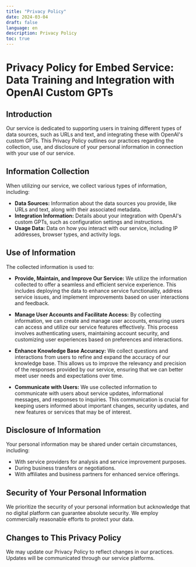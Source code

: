 ```yaml
---
title: "Privacy Policy"
date: 2024-03-04
draft: false
language: en
description: Privacy Policy
toc: true
---
```


# Privacy Policy for Embed Service: Data Training and Integration with OpenAI Custom GPTs

## Introduction
Our service is dedicated to supporting users in training different types of data sources, such as URLs and text, and integrating these with OpenAI's custom GPTs. This Privacy Policy outlines our practices regarding the collection, use, and disclosure of your personal information in connection with your use of our service.

## Information Collection
When utilizing our service, we collect various types of information, including:

- **Data Sources:** Information about the data sources you provide, like URLs and text, along with their associated metadata.
- **Integration Information:** Details about your integration with OpenAI's custom GPTs, such as configuration settings and instructions.
- **Usage Data:** Data on how you interact with our service, including IP addresses, browser types, and activity logs.

## Use of Information
The collected information is used to:
- **Provide, Maintain, and Improve Our Service:** We utilize the information collected to offer a seamless and efficient service experience. This includes deploying the data to enhance service functionality, address service issues, and implement improvements based on user interactions and feedback.

- **Manage User Accounts and Facilitate Access:** By collecting information, we can create and manage user accounts, ensuring users can access and utilize our service features effectively. This process involves authenticating users, maintaining account security, and customizing user experiences based on preferences and interactions.

- **Enhance Knowledge Base Accuracy:** We collect questions and interactions from users to refine and expand the accuracy of our knowledge base. This allows us to improve the relevancy and precision of the responses provided by our service, ensuring that we can better meet user needs and expectations over time.

- **Communicate with Users:** We use collected information to communicate with users about service updates, informational messages, and responses to inquiries. This communication is crucial for keeping users informed about important changes, security updates, and new features or services that may be of interest.

## Disclosure of Information
Your personal information may be shared under certain circumstances, including:

- With service providers for analysis and service improvement purposes.
- During business transfers or negotiations.
- With affiliates and business partners for enhanced service offerings.

## Security of Your Personal Information
We prioritize the security of your personal information but acknowledge that no digital platform can guarantee absolute security. We employ commercially reasonable efforts to protect your data.

## Changes to This Privacy Policy
We may update our Privacy Policy to reflect changes in our practices. Updates will be communicated through our service platforms.
